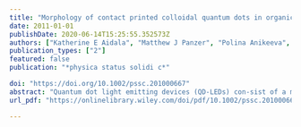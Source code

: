 ```yaml
---
title: "Morphology of contact printed colloidal quantum dots in organic semiconductor films: Implications for QD-LEDs"
date: 2011-01-01
publishDate: 2020-06-14T15:25:55.352573Z
authors: ["Katherine E Aidala", "Matthew J Panzer", "Polina Anikeeva", "Jonathan E Halpert", "Moungi G Bawendi", "Vladimir Bulović"]
publication_types: ["2"]
featured: false
publication: "*physica status solidi c*"

doi: "https://doi.org/10.1002/pssc.201000667"
abstract: "Quantum dot light emitting devices (QD‐LEDs) con‐sist of a monolayer of QDs sandwiched between a hole transporting layer (HTL) and electron transporting layer (ETL) of organic materials. These hybrid devices emit with the narrow bandwidth characteristic of the QDs. The precise position of the QD layer, relative to the interface between the ETL and HTL, can affect the quantum efficiency of the device on the scale of 10 nm or less. Motivated by this observation, the exact nature of the morphology of contact printed and self‐assembled QDs on typical organic materials is investigated. The QDs are substantially pressed into the organic material, to a somewhat greater extent when contact printed compared to self‐assembled structures. Measured device characteristics from samples made with the two methods are consistent with these observations"
url_pdf: "https://onlinelibrary.wiley.com/doi/pdf/10.1002/pssc.201000667"

---
```


